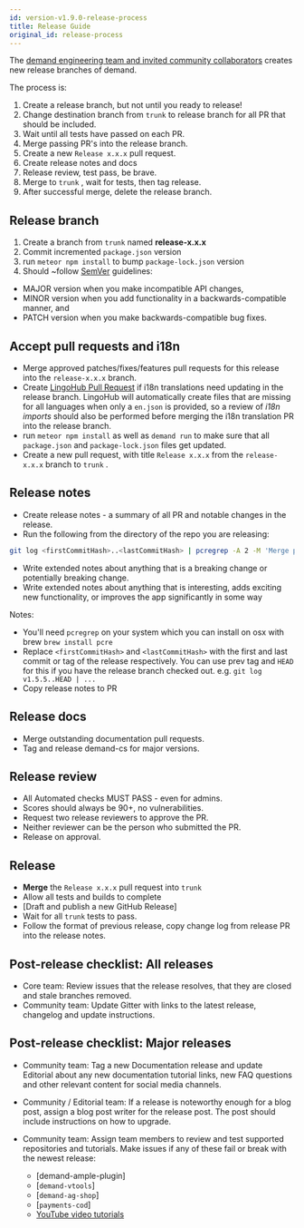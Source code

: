 ```yaml
---
id: version-v1.9.0-release-process
title: Release Guide
original_id: release-process
---
```


The [demand engineering team and invited community collaborators](https://github.com/orgs/demandcluster/people) creates new release branches of demand.

The process is:
1. Create a release branch, but not until you ready to release!
1. Change destination branch from `trunk`  to release branch for all PR that should be included.
1. Wait until all tests have passed on each PR.
1. Merge passing PR's into the release branch.
1. Create a new `Release x.x.x` pull request.
1. Create release notes and docs
1. Release review, test pass, be brave.
1. Merge to `trunk` , wait for tests, then tag release.
1. After successful merge, delete the release branch.

## Release branch

1. Create a branch from `trunk`  named **release-x.x.x**
2. Commit incremented `package.json` version
3. run `meteor npm install` to bump `package-lock.json` version
4. Should ~follow [SemVer](http://semver.org/) guidelines:

- MAJOR version when you make incompatible API changes,
- MINOR version when you add functionality in a backwards-compatible manner, and
- PATCH version when you make backwards-compatible bug fixes.

## Accept pull requests and i18n

- Merge approved patches/fixes/features pull requests for this release into the `release-x.x.x` branch.
- Create [LingoHub Pull Request](https://translate.lingohub.com/demand-mmerce/dashboard) if  i18n translations need updating in the release branch. LingoHub will automatically create files that are missing for all languages when only a `en.json` is provided, so a review of _i18n imports_ should also be performed before merging the i18n translation PR into the release branch.
- run `meteor npm install` as well as `demand run` to make sure that all `package.json` and `package-lock.json` files get updated.
- Create a new pull request, with title `Release x.x.x` from the `release-x.x.x` branch to `trunk` .

## Release notes

- Create release notes - a summary of all PR and notable changes in the release.
- Run the following from the directory of the repo you are releasing:

```sh
git log <firstCommitHash>..<lastCommitHash> | pcregrep -A 2 -M 'Merge pull request' | perl -pe 's/Merge.*(#[0-9]{4}).*/$1/' | perl -pe 's/^(\-|#| |(\[[a-zA-Z]+\])+|\n)*//g' | perl -0777pe 's/([0-9]{4})\n(.+)\n/ - $2 (#$1)\n/g'
```

- Write extended notes about anything that is a breaking change or potentially breaking change.
- Write extended notes about anything that is interesting, adds exciting new functionality, or improves the app significantly in some way

Notes:

- You'll need `pcregrep` on your system which you can install on osx with brew `brew install pcre`
- Replace `<firstCommitHash>` and `<lastCommitHash>` with the first and last commit or tag of the release respectively. You can use prev tag and `HEAD` for this if you have the release branch checked out. e.g. `git log v1.5.5..HEAD | ...`
- Copy release notes to PR

## Release docs

- Merge outstanding documentation pull requests.
- Tag and release demand-cs for major versions.

## Release review

- All Automated checks MUST PASS - even for admins.
- Scores should always be 90+, no vulnerabilities.
- Request two release reviewers to approve the PR.
- Neither reviewer can be the person who submitted the PR.
- Release on approval.

## Release

- **Merge** the `Release x.x.x` pull request into `trunk`
- Allow all tests and builds to complete
- [Draft and publish a new GitHub Release]
- Wait for all `trunk`  tests to pass.
- Follow the format of previous release, copy change log from release PR into the release notes.

## Post-release checklist: All releases

- Core team: Review issues that the release resolves, that they are closed and stale branches removed.
- Community team: Update Gitter with links to the latest release, changelog and update instructions.

## Post-release checklist: Major releases

- Community team: Tag a new Documentation release and update Editorial about any new documentation tutorial links, new FAQ questions and other relevant content for social media channels.

- Community / Editorial team: If a release is noteworthy enough for a blog post, assign a blog post writer for the release post. The post should include instructions on how to upgrade.

- Community team: Assign team members to review and test supported repositories and tutorials. Make issues if any of these fail or break with the newest release:
  - [demand-ample-plugin]
  - [`demand-vtools`]
  - [`demand-ag-shop`]
  - [`payments-cod`]
  - [YouTube video tutorials](https://www.youtube.com/playlist?list=PLJ1TVRVOrm2O5OsXqzDn5iZez4WEnKRZH)
